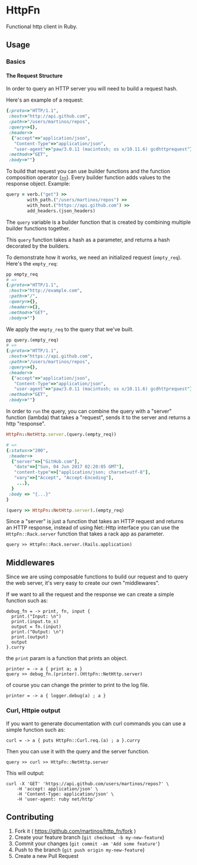 # HttpFn

Functional http client in Ruby.

## Usage

### Basics 

#### The Request Structure

In order to query an HTTP server you will need to build a request hash.

Here's an example of a request:

```ruby
{:proto=>"HTTP/1.1",
 :host=>"http://api.github.com",
 :path=>"/users/martinos/repos",
 :query=>{},
 :header=>
  {"accept"=>"application/json",
   "Content-Type"=>"application/json",
   "user-agent"=>"paw/3.0.11 (macintosh; os x/10.11.6) gcdhttprequest"},
 :method=>"GET",
 :body=>""}
```

To build that request you can use builder functions and the function composition operator ([`>>`](https://docs.ruby-lang.org/en/2.6.0/Proc.html#method-i-3E-3E)). Every builder function adds values to the response object.  Example: 

```ruby
query = verb.("get") >>
        with_path.("/users/martinos/repos") >>
        with_host.("https://api.github.com") >>
        add_headers.(json_headers)
```
The `query` variable is a builder function that is created by combining multiple builder functions together.

This `query` function takes a hash as a parameter, and returns a hash decorated by the builders.
 
To demonstrate how it works, we need an initialized request (`empty_req`). Here's the `empty_req`:

```ruby
pp empty_req
# => 
{:proto=>"HTTP/1.1",
 :host=>"http://example.com",
 :path=>"/",
 :query=>{},
 :header=>{},
 :method=>"GET",
 :body=>""}
```

We apply the `empty_req` to the query that we've built.
```ruby
pp query.(empty_req)
# => 
{:proto=>"HTTP/1.1",
 :host=>"https://api.github.com",
 :path=>"/users/martinos/repos",
 :query=>{},
 :header=>
  {"accept"=>"application/json",
   "Content-Type"=>"application/json",
   "user-agent"=>"paw/3.0.11 (macintosh; os x/10.11.6) gcdhttprequest"},
 :method=>"GET",
 :body=>""}
```
In order to `run` the query, you can combine the query with a "server" function (lambda) that takes a "request", sends it to the server and returns a http "response".

```ruby
HttpFn::NetHttp.server.(query.(empty_req))

# => 
{:status=>"200",
 :header=>
  {"server"=>["GitHub.com"],
   "date"=>["Sun, 04 Jun 2017 02:20:05 GMT"],
   "content-type"=>["application/json; charset=utf-8"],
   "vary"=>["Accept", "Accept-Encoding"], 
    ...},
  }
 :body => "{...}"
}

```

```ruby
(query >> HttpFn::NetHttp.server).(empty_req)
```

Since a "server" is just a function that takes an HTTP request and returns an HTTP response, instead of using Net::Http interface you can use the `HttpFn::Rack.server` function that takes a rack app as parameter.

```run
query >> HttpFn::Rack.server.(Rails.application)
```

## Middlewares

Since we are using composable functions to build our request and to query the web server, it's very easy to create our own "middlewares".

If we want to all the request and the response we can create a simple function such as:

```
debug_fn = -> print, fn, input {
  print.("Input: \n")
  print.(input.to_s)
  output = fn.(input)
  print.("Output: \n")
  print.(output)
  output
}.curry

```

the `print` param is a function that prints an object.

```
printer = -> a { print a; a } 
query >> debug_fn.(printer).(HttpFn::NetHttp.server)
```

of course you can change the printer to print to the log file.

```
printer = -> a { logger.debug(a) ; a }
```

### Curl, Httpie output

If you want to generate documentation with curl commands you can use a simple function such as:

```
curl = -> a { puts HttpFn::Curl.req.(a) ; a }.curry
```

Then you can use it with the query and the server function.

```run
query >> curl >> HttpFn::NetHttp.server
```

This will output:

```
curl -X 'GET' 'https://api.github.com/users/martinos/repos?' \
    -H 'accept: application/json' \
    -H 'Content-Type: application/json' \
    -H 'user-agent: ruby net/http'
```



## Contributing

1. Fork it ( https://github.com/martinos/http_fn/fork )
2. Create your feature branch (`git checkout -b my-new-feature`)
3. Commit your changes (`git commit -am 'Add some feature'`)
4. Push to the branch (`git push origin my-new-feature`)
5. Create a new Pull Request
